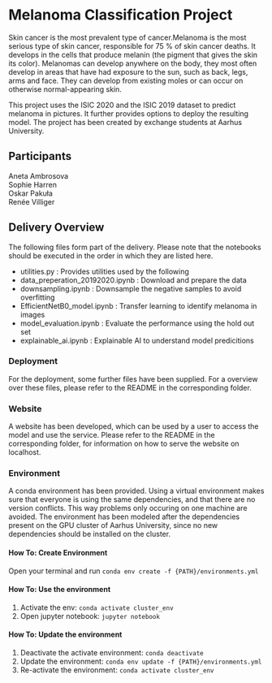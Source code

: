 # Melanoma Classification Project
Skin cancer is the most prevalent type of cancer.Melanoma is the most serious type of skin cancer,  responsible for 75 % of skin cancer deaths. It develops in the cells that produce melanin (the pigment that gives the skin its color). Melanomas can develop anywhere on the body, they most often develop in areas that have had exposure to the sun, such as back, legs, arms and face. They can develop from existing moles or can occur on otherwise normal-appearing skin.


This project uses the ISIC 2020 and the ISIC 2019 dataset to predict melanoma in pictures. It further provides options to deploy the resulting model. The project has been created by exchange students at Aarhus University. 


## Participants
Aneta Ambrosova <br>
Sophie Harren <br>
Oskar Pakuła <br>
Renée Villiger <br>

## Delivery Overview
The following files form part of the delivery. Please note that the notebooks should be executed in the order in which they are listed here.
- utilities.py : Provides utilities used by the following
- data_preperation_20192020.ipynb : Download and prepare the data
- downsampling.ipynb : Downsample the negative samples to avoid overfitting
- EfficientNetB0_model.ipynb : Transfer learning to identify melanoma in images
- model_evaluation.ipynb : Evaluate the performance using the hold out set
- explainable_ai.ipynb : Explainable AI to understand model predicitions

### Deployment 
For the deployment, some further files have been supplied. For a overview over these files, please refer to the README in the corresponding folder. 

### Website
A website has been developed, which can be used by a user to access the model and use the service. Please refer to the README in the corresponding folder, for information on how to serve the website on localhost.

### Environment
A conda environment has been provided. Using a virtual environment makes sure that everyone is using the same dependencies, and that there are no version conflicts. This way problems only occuring on one machine are avoided. The environment has been modeled after the dependencies present on the GPU cluster of Aarhus University, since no new dependencies should be installed on the cluster. 

#### How To: Create Environment
Open your terminal and run `conda env create -f {PATH}/environments.yml`

#### How To: Use the environment
1. Activate the env: `conda activate cluster_env`
2. Open jupyter notebook: `jupyter notebook`

#### How To: Update the environment
1. Deactivate the activate environment: `conda deactivate`
2. Update the environment: `conda env update -f {PATH}/environments.yml`
3. Re-activate the environment: `conda activate cluster_env`
